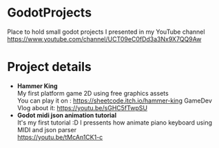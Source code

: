 # GodotProjects
Place to hold small godot projects I presented in my YouTube channel
https://www.youtube.com/channel/UCT09eC0fDd3a3Nx9X7QQ9Aw

# Project details  
- **Hammer King**  
  My first platform game 2D using free graphics assets  
  You can play it on : https://sheetcode.itch.io/hammer-king
  GameDev Vlog about it: https://youtu.be/sGHC5fTwpSU
- **Godot midi json animation tutorial**  
  It's my first tutorial :D I pressents how animate piano keyboard using MIDI and json parser  
  https://youtu.be/tMcAn1CK1-c  
